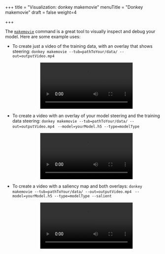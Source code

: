 +++
title = "Visualization: donkey makemovie"
menuTitle = "Donkey makemovie"
draft = false
weight=4

+++

The [`makemovie`](https://docs.donkeycar.com/utility/donkey/#make-movie-from-tub) command is a great tool to visually inspect and debug your model. Here are some example uses:

- To create just a video of the training data, with an overlay that shows steering:
  `donkey makemovie --tub=pathToYour/data/ --out=outputVideo.mp4` 

  <center><video controls src="/images/ai/makemovie1.mp4" autoplay loop></video></center>

- To create a video with an overlay of your model steering and the training data steering:
  `donkey makemovie --tub=pathToYour/data/ --out=outputVideo.mp4 `
  `--model=yourModel.h5 --type=modelType` 

  <center><video controls src="/images/ai/makemovie2.mp4" autoplay loop></video></center>

- To create a video with a saliency map and both overlays:
  `donkey makemovie --tub=pathToYour/data/ --out=outputVideo.mp4 `
  `--model=yourModel.h5 --type=modelType --salient`

  <center><video controls src="/images/ai/makemovie3.mp4" autoplay loop></video></center>